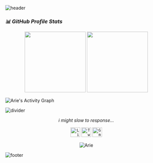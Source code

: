 ![header](./images/header.svg)

### ***📊 GitHub Profile Stats***

<p align="center">
  <img height="190em" src="https://github-readme-stats-eight-theta.vercel.app/api?username=ntt1906&show_icons=true&count_private=true&theme=react&hide_border=true&bg_color=1F222D&title_color=F85D7F&icon_color=F8D866&hide=css,html"/>
  <img height="190em" src="https://github-readme-stats-eight-theta.vercel.app/api/top-langs/?username=ntt1906&layout=compact&langs_count=8&theme=react&hide_border=true&bg_color=1F222D&title_color=F85D7F&icon_color=F8D866&hide=css,html"/>
</p>

<img alt="Arie's Activity Graph" src="https://activity-graph.herokuapp.com/graph?username=NTT1906&custom_title=Arie's%20Contribution%20Graph&bg_color=1F222D&color=F8D866&line=F85D7F&point=FFFFFF&hide_border=true" />

![divider](../icon/divider.gif)

<p align="center">
  <i>i might slow to response...</i>

  <p align="center">
	<code><a href="https://discord.gg/rstBvyWMKW"><img width="30px" src="../icon/discord.png" title="Linkedin"/></a></code>
	<code><a href="https://twitter.com/Arie19062"><img width="30px" src="../icon/twitter.png" title="Twitter"/></a></code>
	<code><a href="mailto:nttislinked@gmail.com"><img width="30px" src="../icon/gmail.png" title="Gmail"/></a></code>
  </p>

  <p align="center">
      <img src="https://komarev.com/ghpvc/?username=NTT1906&label=Profile+Views" alt="Arie" />
  </p>
</p>

![footer](./images/footer.svg)
